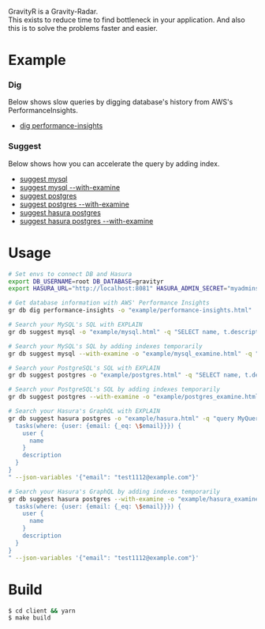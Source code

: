 GravityR is a Gravity-Radar.  
This exists to reduce time to find bottleneck in your application.
And also this is to solve the problems faster and easier.  

# Example

### Dig

Below shows slow queries by digging database's history from AWS's PerformanceInsights.  

* [dig performance-insights](https://mrasu.github.io/GravityR/performance-insights.html)

### Suggest

Below shows how you can accelerate the query by adding index.

* [suggest mysql](https://mrasu.github.io/GravityR/mysql.html)
* [suggest mysql --with-examine](https://mrasu.github.io/GravityR/mysql_examine.html)
* [suggest postgres](https://mrasu.github.io/GravityR/postgres.html)
* [suggest postgres --with-examine](https://mrasu.github.io/GravityR/postgres_examine.html)
* [suggest hasura postgres](https://mrasu.github.io/GravityR/hasura_postgres.html)
* [suggest hasura postgres --with-examine](https://mrasu.github.io/GravityR/hasura_postgres_examine.html)

# Usage
```sh
# Set envs to connect DB and Hasura
export DB_USERNAME=root DB_DATABASE=gravityr
export HASURA_URL="http://localhost:8081" HASURA_ADMIN_SECRET="myadminsecretkey" 

# Get database information with AWS' Performance Insights
gr db dig performance-insights -o "example/performance-insights.html"

# Search your MySQL's SQL with EXPLAIN
gr db suggest mysql -o "example/mysql.html" -q "SELECT name, t.description FROM users INNER JOIN tasks AS t ON users.id = t.user_id WHERE users.name = 'foo'"

# Search your MySQL's SQL by adding indexes temporarily
gr db suggest mysql --with-examine -o "example/mysql_examine.html" -q "SELECT name, t.description FROM users INNER JOIN tasks AS t ON users.id = t.user_id WHERE users.name = 'foo'"

# Search your PostgreSQL's SQL with EXPLAIN
gr db suggest postgres -o "example/postgres.html" -q "SELECT name, t.description FROM users INNER JOIN tasks AS t ON users.id = t.user_id WHERE users.name = 'foo'"

# Search your PostgreSQL's SQL by adding indexes temporarily
gr db suggest postgres --with-examine -o "example/postgres_examine.html" -q "SELECT name, t.description FROM users INNER JOIN tasks AS t ON users.id = t.user_id WHERE users.name = 'foo'"

# Search your Hasura's GraphQL with EXPLAIN
gr db suggest hasura postgres -o "example/hasura.html" -q "query MyQuery(\$email: String) {
  tasks(where: {user: {email: {_eq: \$email}}}) {
    user {
      name
    }
    description
  }
}
" --json-variables '{"email": "test1112@example.com"}'

# Search your Hasura's GraphQL by adding indexes temporarily
gr db suggest hasura postgres --with-examine -o "example/hasura_examine.html" -q "query MyQuery(\$email: String) {
  tasks(where: {user: {email: {_eq: \$email}}}) {
    user {
      name
    }
    description
  }
}
" --json-variables '{"email": "test1112@example.com"}'
```

# Build
```sh
$ cd client && yarn
$ make build
```
